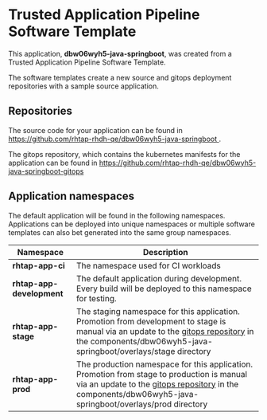 # Trusted Application Pipeline Software Template

This application, **dbw06wyh5-java-springboot**, was created from a Trusted Application Pipeline Software Template.

The software templates create a new source and gitops deployment repositories with a sample source application. 

## Repositories

The source code for your application can be found in [https://github.com/rhtap-rhdh-qe/dbw06wyh5-java-springboot ](https://github.com/rhtap-rhdh-qe/dbw06wyh5-java-springboot ).
 
The gitops repository, which contains the kubernetes manifests for the application can be found in 
[https://github.com/rhtap-rhdh-qe/dbw06wyh5-java-springboot-gitops ](https://github.com/rhtap-rhdh-qe/dbw06wyh5-java-springboot-gitops ) 

## Application namespaces 

The default application will be found in the following namespaces. Applications can be deployed into unique namespaces or multiple software templates can also bet generated into the same group namespaces.  

|  Namespace   |  Description   |  
| -------- | -------- |
| **rhtap-app-ci** | The namespace used for CI workloads |
| **rhtap-app-development** | The default application during development. Every build will be deployed to this namespace for testing. |
| **rhtap-app-stage** | The staging namespace for this application. Promotion from development to stage is manual via an update to the [gitops repository](https://github.com/rhtap-rhdh-qe/dbw06wyh5-java-springboot-gitops ) in the components/dbw06wyh5-java-springboot/overlays/stage directory |
| **rhtap-app-prod** | The production namespace for this application. Promotion from stage to production is manual via an update to the [gitops repository](https://github.com/rhtap-rhdh-qe/dbw06wyh5-java-springboot-gitops ) in the components/dbw06wyh5-java-springboot/overlays/prod directory |